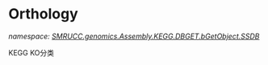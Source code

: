 ﻿# Orthology
_namespace: [SMRUCC.genomics.Assembly.KEGG.DBGET.bGetObject.SSDB](./index.md)_

KEGG KO分类




